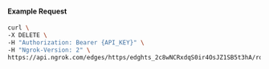 <!-- Code generated for API Clients. DO NOT EDIT. -->

#### Example Request

```bash
curl \
-X DELETE \
-H "Authorization: Bearer {API_KEY}" \
-H "Ngrok-Version: 2" \
https://api.ngrok.com/edges/https/edghts_2c8wNCRxdqS0ir4OsJZ1SB5t3hA/routes/edghtsrt_2c8wN7LFqxHySUr4OOFW2DEZTDM/request_headers
```
